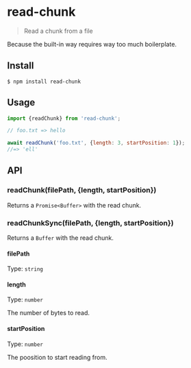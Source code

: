 # read-chunk

> Read a chunk from a file

Because the built-in way requires way too much boilerplate.

## Install

```
$ npm install read-chunk
```

## Usage

```js
import {readChunk} from 'read-chunk';

// foo.txt => hello

await readChunk('foo.txt', {length: 3, startPosition: 1});
//=> 'ell'
```

## API

### readChunk(filePath, {length, startPosition})

Returns a `Promise<Buffer>` with the read chunk.

### readChunkSync(filePath, {length, startPosition})

Returns a `Buffer` with the read chunk.

#### filePath

Type: `string`

#### length

Type: `number`

The number of bytes to read.

#### startPosition

Type: `number`

The poosition to start reading from.
